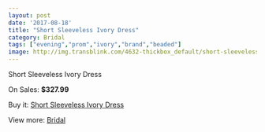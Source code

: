 ```yaml
---
layout: post
date: '2017-08-18'
title: "Short Sleeveless Ivory Dress"
category: Bridal
tags: ["evening","prom","ivory","brand","beaded"]
image: http://img.transblink.com/4632-thickbox_default/short-sleeveless-ivory-dress.jpg
---
```

Short Sleeveless Ivory Dress

On Sales: **$327.99**
<a href="https://www.transblink.com/en/bridal/1442-short-sleeveless-ivory-dress.html"><amp-img layout="responsive" width="600" height="600" src="//img.transblink.com/4632-thickbox_default/short-sleeveless-ivory-dress.jpg" alt="Short Sleeveless Ivory Dress 0" /></a>
<a href="https://www.transblink.com/en/bridal/1442-short-sleeveless-ivory-dress.html"><amp-img layout="responsive" width="600" height="600" src="//img.transblink.com/4635-thickbox_default/short-sleeveless-ivory-dress.jpg" alt="Short Sleeveless Ivory Dress 1" /></a>
<a href="https://www.transblink.com/en/bridal/1442-short-sleeveless-ivory-dress.html"><amp-img layout="responsive" width="600" height="600" src="//img.transblink.com/4634-thickbox_default/short-sleeveless-ivory-dress.jpg" alt="Short Sleeveless Ivory Dress 2" /></a>
<a href="https://www.transblink.com/en/bridal/1442-short-sleeveless-ivory-dress.html"><amp-img layout="responsive" width="600" height="600" src="//img.transblink.com/4633-thickbox_default/short-sleeveless-ivory-dress.jpg" alt="Short Sleeveless Ivory Dress 3" /></a>

Buy it: [Short Sleeveless Ivory Dress](https://www.transblink.com/en/bridal/1442-short-sleeveless-ivory-dress.html "Short Sleeveless Ivory Dress")

View more: [Bridal](https://www.transblink.com/en/3-bridal "Bridal")